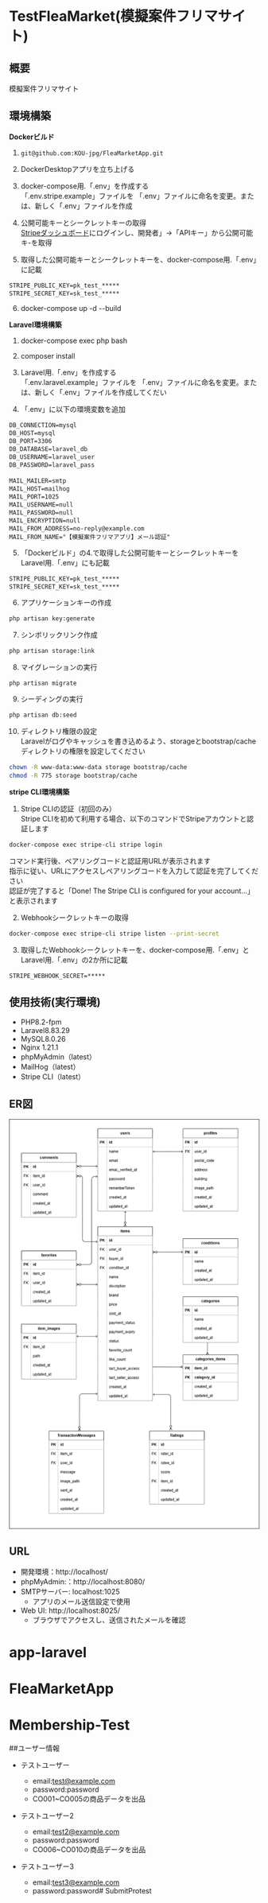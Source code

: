 # TestFleaMarket(模擬案件フリマサイト)

## 概要
模擬案件フリマサイト

## 環境構築
**Dockerビルド**
1. `git@github.com:KOU-jpg/FleaMarketApp.git`
2. DockerDesktopアプリを立ち上げる
3. docker-compose用.「.env」を作成する  
「.env.stripe.example」ファイルを 「.env」ファイルに命名を変更。または、新しく「.env」ファイルを作成

4. 公開可能キーとシークレットキーの取得  
[Stripeダッシュボード](https://dashboard.stripe.com/)にログインし、開発者」→「APIキー」から公開可能キ-を取得

5. 取得した公開可能キーとシークレットキーを、docker-compose用.「.env」に記載
``` text
STRIPE_PUBLIC_KEY=pk_test_*****
STRIPE_SECRET_KEY=sk_test_*****
```
6. docker-compose up -d --build

**Laravel環境構築**

1. docker-compose exec php bash
2. composer install
3. Laravel用.「.env」を作成する  
「.env.laravel.example」ファイルを 「.env」ファイルに命名を変更。または、新しく「.env」ファイルを作成してくだい

4. 「.env」に以下の環境変数を追加
``` text
DB_CONNECTION=mysql
DB_HOST=mysql
DB_PORT=3306
DB_DATABASE=laravel_db
DB_USERNAME=laravel_user
DB_PASSWORD=laravel_pass

MAIL_MAILER=smtp
MAIL_HOST=mailhog
MAIL_PORT=1025
MAIL_USERNAME=null
MAIL_PASSWORD=null
MAIL_ENCRYPTION=null
MAIL_FROM_ADDRESS=no-reply@example.com
MAIL_FROM_NAME="【模擬案件フリマアプリ】メール認証"
```
5. 「Dockerビルド」の4.で取得した公開可能キーとシークレットキーをLaravel用.「.env」にも記載
``` text
STRIPE_PUBLIC_KEY=pk_test_*****
STRIPE_SECRET_KEY=sk_test_*****
```

6. アプリケーションキーの作成
``` bash
php artisan key:generate
```

7. シンボリックリンク作成
``` bash
php artisan storage:link
```

8. マイグレーションの実行
``` bash
php artisan migrate
```

9. シーディングの実行
``` bash
php artisan db:seed
```

10. ディレクトリ権限の設定  
Laravelがログやキャッシュを書き込めるよう、storageとbootstrap/cacheディレクトリの権限を設定してください
``` bash
chown -R www-data:www-data storage bootstrap/cache
chmod -R 775 storage bootstrap/cache
```

**stripe CLI環境構築**
1. Stripe CLIの認証（初回のみ）  
Stripe CLIを初めて利用する場合、以下のコマンドでStripeアカウントと認証します
``` bash
docker-compose exec stripe-cli stripe login
```
コマンド実行後、ペアリングコードと認証用URLが表示されます  
指示に従い、URLにアクセスしペアリングコードを入力して認証を完了してください  
認証が完了すると「Done! The Stripe CLI is configured for your account...」と表示されます

2. Webhookシークレットキーの取得
``` bash
docker-compose exec stripe-cli stripe listen --print-secret
```

3. 取得したWebhookシークレットキーを、docker-compose用.「.env」とLaravel用.「.env」の2か所に記載
``` text
STRIPE_WEBHOOK_SECRET=*****
```


## 使用技術(実行環境)
- PHP8.2-fpm
- Laravel8.83.29
- MySQL8.0.26
- Nginx 1.21.1
- phpMyAdmin（latest）
- MailHog（latest）
- Stripe CLI（latest）

## ER図
![alt](erd.png)

## URL
- 開発環境：http://localhost/
- phpMyAdmin:：http://localhost:8080/
- SMTPサーバー: localhost:1025
    - アプリのメール送信設定で使用
- Web UI: http://localhost:8025/
    - ブラウザでアクセスし、送信されたメールを確認
# app-laravel
# FleaMarketApp
# Membership-Test

##ユーザー情報
- テストユーザー
    - email:test@example.com
    - password:password
    - CO001~CO005の商品データを出品

- テストユーザー2
    - email:test2@example.com
    - password:password
    - CO006~CO010の商品データを出品

- テストユーザー3
    - email:test3@example.com
    - password:password# SubmitProtest
